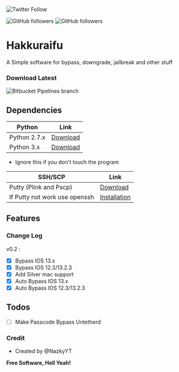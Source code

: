 ![Twitter Follow](https://img.shields.io/twitter/follow/nazkyyt?label=Follow%20the%20creator&style=social)

![GitHub followers](https://img.shields.io/github/followers/Hakkuraifu?label=Hakkuraifu&style=social) ![GitHub followers](https://img.shields.io/github/followers/nazky?label=NazkyYT&style=social)



# Hakkuraifu
A Simple software for bypass, downgrade, jailbreak and other stuff

### Download Latest 
![Bitbucket Pipelines branch](https://img.shields.io/bitbucket/pipelines/Hakkuraifu/Hakkuraifu/tag/2.0?label=SRC&style=for-the-badge)
## Dependencies

Python | Link
---------|-----
Python 2.7.x | [Download](https://www.python.org/downloads/release/python-2717/)
Python 3.x | [Download](https://www.python.org/downloads/release/python-382/)



- Ignore this if you don't touch the program

SSH/SCP | Link
--------|-----
Putty (Plink and Pscp) | [Download](https://www.chiark.greenend.org.uk/~sgtatham/putty/latest.html)
If Putty not work use openssh | [Installation](https://docs.microsoft.com/fr-fr/windows-server/administration/openssh/openssh_install_firstuse)



## Features

### Change Log 

v0.2 :

- [x] Bypass IOS 13.x
- [x] Bypass IOS 12.3/13.2.3
- [x] Add Silver mac support
- [x] Auto Bypass IOS 13.x
- [x] Auto Bypass IOS 12.3/13.2.3

## Todos 

- [ ] Make Passcode Bypass Untetherd

### Credit

- Created by @NazkyYT


**Free Software, Hell Yeah!**


